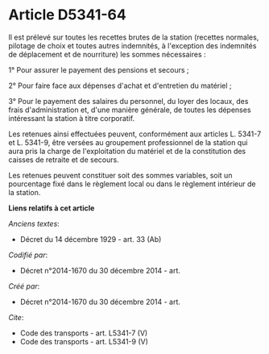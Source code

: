 # Article D5341-64

Il est prélevé sur toutes les recettes brutes de la station (recettes normales, pilotage de choix et toutes autres
indemnités, à l'exception des indemnités de déplacement et de nourriture) les sommes nécessaires : 

1° Pour assurer le payement des pensions et secours ; 

2° Pour faire face aux dépenses d'achat et d'entretien du matériel ; 

3° Pour le payement des salaires du personnel, du loyer des locaux, des frais d'administration et, d'une manière générale, de
toutes les dépenses intéressant la station à titre corporatif. 

Les retenues ainsi effectuées peuvent, conformément aux articles L. 5341-7 et L. 5341-9, être versées au groupement
professionnel de la station qui aura pris la charge de l'exploitation du matériel et de la constitution des caisses de
retraite et de secours. 

Les retenues peuvent constituer soit des sommes variables, soit un pourcentage fixé dans le règlement local ou dans le
règlement intérieur de la station.

**Liens relatifs à cet article**

_Anciens textes_:

  - Décret du 14 décembre 1929 - art. 33 (Ab)

_Codifié par_:

  - Décret n°2014-1670 du 30 décembre 2014 - art.

_Créé par_:

  - Décret n°2014-1670 du 30 décembre 2014 - art.

_Cite_:

  - Code des transports - art. L5341-7 (V)
  - Code des transports - art. L5341-9 (V)

